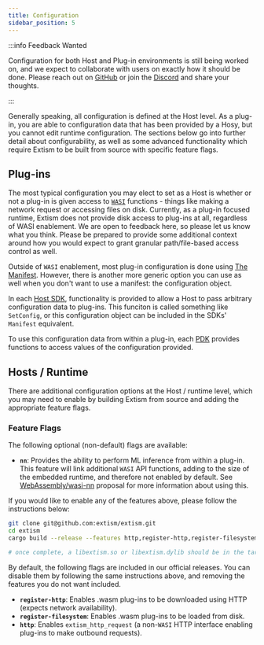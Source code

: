 ```yaml
---
title: Configuration
sidebar_position: 5
---
```


:::info Feedback Wanted

Configuration for both Host and Plug-in environments is still being worked on, and we expect to collaborate with users on exactly how it should be done. Please reach out on [GitHub](https://github.com/extism/extism) or join the [Discord](https://discord.gg/cx3usBCWnc) and share your thoughts.

:::

Generally speaking, all configuration is defined at the Host level. As a plug-in, you are able to configuration data that has been provided by a Hosy, but you cannot edit runtime configuration. The sections below go into further detail about configurability, as well as some advanced functionality which require Extism to be built from source with specific feature flags.

## Plug-ins

The most typical configuration you may elect to set as a Host is whether or not a plug-in is given access to [`WASI`](https://wasi.dev/) functions - things like making a network request or accessing files on disk. Currently, as a plug-in focused runtime, Extism does not provide disk access to plug-ins at all, regardless of WASI enablement. We are open to feedback here, so please let us know what you think. Please be prepared to provide some additional context around how you would expect to grant granular path/file-based access control as well. 

Outside of `WASI` enablement, most plug-in configuration is done using [The Manifest](/docs/concepts/manifest). However, there is another more generic option you can use as well when you don't want to use a manifest: the configuration object. 

In each [Host SDK](/docs/category/integrate-into-your-codebase/), functionality is provided to allow a Host to pass arbitrary configuration data to plug-ins. This funciton is called something like `SetConfig`, or this configuration object can be included in the SDKs' `Manifest` equivalent.

To use this configuration data from within a plug-in, each [PDK](/docs/category/write-a-plug-in/) provides functions to access values of the configuration provided.

## Hosts / Runtime

There are additional configuration options at the Host / runtime level, which you may need to enable by building Extism from source and adding the appropriate feature flags. 

### Feature Flags

The following optional (non-default) flags are available: 

- **`nn`**: Provides the ability to perform ML inference from within a plug-in. This feature will link additional `WASI` API functions, adding to the size of the embedded runtime, and therefore not enabled by default. See [WebAssembly/wasi-nn](https://github.com/WebAssembly/wasi-nn) proposal for more information about using this.

If you would like to enable any of the features above, please follow the instructions below: 

```sh
git clone git@github.com:extism/extism.git
cd extism
cargo build --release --features http,register-http,register-filesystem,nn

# once complete, a libextism.so or libextism.dylib should be in the target/release/ directory.
```

By default, the following flags are included in our official releases. You can disable them by following the same instructions above, and removing the features you do not want included.

- **`register-http`**: Enables .wasm plug-ins to be downloaded using HTTP (expects network availability).
- **`register-filesystem`**: Enables .wasm plug-ins to be loaded from disk.
- **`http`**: Enables `extism_http_request` (a non-`WASI` HTTP interface enabling plug-ins to make outbound requests).
